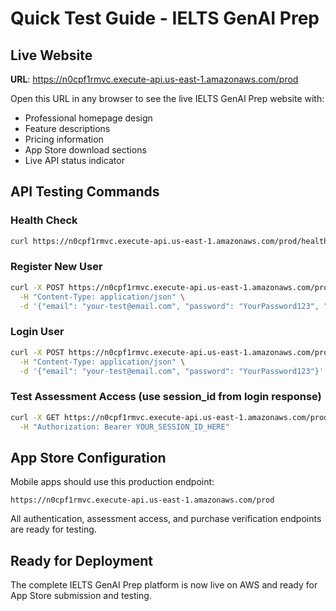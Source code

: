 # Quick Test Guide - IELTS GenAI Prep

## Live Website
**URL**: https://n0cpf1rmvc.execute-api.us-east-1.amazonaws.com/prod

Open this URL in any browser to see the live IELTS GenAI Prep website with:
- Professional homepage design
- Feature descriptions
- Pricing information
- App Store download sections
- Live API status indicator

## API Testing Commands

### Health Check
```bash
curl https://n0cpf1rmvc.execute-api.us-east-1.amazonaws.com/prod/health
```

### Register New User
```bash
curl -X POST https://n0cpf1rmvc.execute-api.us-east-1.amazonaws.com/prod/api/auth/register \
  -H "Content-Type: application/json" \
  -d '{"email": "your-test@email.com", "password": "YourPassword123", "name": "Test User"}'
```

### Login User
```bash
curl -X POST https://n0cpf1rmvc.execute-api.us-east-1.amazonaws.com/prod/api/auth/login \
  -H "Content-Type: application/json" \
  -d '{"email": "your-test@email.com", "password": "YourPassword123"}'
```

### Test Assessment Access (use session_id from login response)
```bash
curl -X GET https://n0cpf1rmvc.execute-api.us-east-1.amazonaws.com/prod/assessment/academic-writing \
  -H "Authorization: Bearer YOUR_SESSION_ID_HERE"
```

## App Store Configuration

Mobile apps should use this production endpoint:
```
https://n0cpf1rmvc.execute-api.us-east-1.amazonaws.com/prod
```

All authentication, assessment access, and purchase verification endpoints are ready for testing.

## Ready for Deployment

The complete IELTS GenAI Prep platform is now live on AWS and ready for App Store submission and testing.